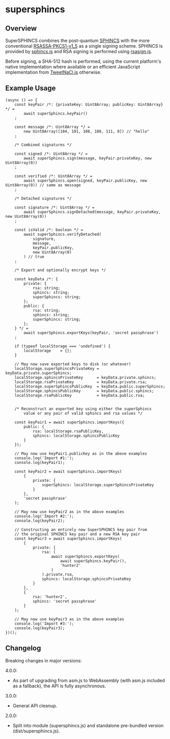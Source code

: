 # supersphincs

## Overview

SuperSPHINCS combines the post-quantum [SPHINCS](https://sphincs.cr.yp.to) with the more conventional [RSASSA-PKCS1-v1_5](https://tools.ietf.org/html/rfc3447#section-8.2) as a single signing scheme.
SPHINCS is provided by [sphincs.js](https://github.com/cyph/sphincs.js) and RSA signing is performed
using [rsasign.js](https://github.com/cyph/rsasign.js).

Before signing, a SHA-512 hash is performed, using the current platform's native implementation
where available or an efficient JavaScript implementation from
[TweetNaCl.js](https://github.com/dchest/tweetnacl-js) otherwise.

## Example Usage

	(async () => {
		const keyPair /*: {privateKey: Uint8Array; publicKey: Uint8Array} */ =
			await superSphincs.keyPair()
		;

		const message /*: Uint8Array */ =
			new Uint8Array([104, 101, 108, 108, 111, 0]) // "hello"
		;

		/* Combined signatures */

		const signed /*: Uint8Array */ =
			await superSphincs.sign(message, keyPair.privateKey, new Uint8Array(0))
		;

		const verified /*: Uint8Array */ =
			await superSphincs.open(signed, keyPair.publicKey, new Uint8Array(0)) // same as message
		;

		/* Detached signatures */
		
		const signature /*: Uint8Array */ =
			await superSphincs.signDetached(message, keyPair.privateKey, new Uint8Array(0))
		;

		const isValid /*: boolean */ =
			await superSphincs.verifyDetached(
				signature,
				message,
				keyPair.publicKey,
				new Uint8Array(0)
			) // true
		;

		/* Export and optionally encrypt keys */

		const keyData /*: {
			private: {
				rsa: string;
				sphincs: string;
				superSphincs: string;
			};
			public: {
				rsa: string;
				sphincs: string;
				superSphincs: string;
			};
		} */ =
			await superSphincs.exportKeys(keyPair, 'secret passphrase')
		;

		if (typeof localStorage === 'undefined') {
			localStorage	= {};
		}

		// May now save exported keys to disk (or whatever)
		localStorage.superSphincsPrivateKey = keyData.private.superSphincs;
		localStorage.sphincsPrivateKey      = keyData.private.sphincs;
		localStorage.rsaPrivateKey          = keyData.private.rsa;
		localStorage.superSphincsPublicKey  = keyData.public.superSphincs;
		localStorage.sphincsPublicKey       = keyData.public.sphincs;
		localStorage.rsaPublicKey           = keyData.public.rsa;


		/* Reconstruct an exported key using either the superSphincs
			value or any pair of valid sphincs and rsa values */

		const keyPair1 = await superSphincs.importKeys({
			public: {
				rsa: localStorage.rsaPublicKey,
				sphincs: localStorage.sphincsPublicKey
			}
		});

		// May now use keyPair1.publicKey as in the above examples
		console.log('Import #1:');
		console.log(keyPair1);

		const keyPair2 = await superSphincs.importKeys(
			{
				private: {
					superSphincs: localStorage.superSphincsPrivateKey
				}
			},
			'secret passphrase'
		);

		// May now use keyPair2 as in the above examples
		console.log('Import #2:');
		console.log(keyPair2);

		// Constructing an entirely new SuperSPHINCS key pair from
		// the original SPHINCS key pair and a new RSA key pair
		const keyPair3 = await superSphincs.importKeys(
			{
				private: {
					rsa: (
						await superSphincs.exportKeys(
							await superSphincs.keyPair(),
							'hunter2'
						)
					).private.rsa,
					sphincs: localStorage.sphincsPrivateKey
				}
			},
			{
				rsa: 'hunter2',
				sphincs: 'secret passphrase'
			}
		);

		// May now use keyPair3 as in the above examples
		console.log('Import #3:');
		console.log(keyPair3);
	})();

## Changelog

Breaking changes in major versions:

4.0.0:

* As part of upgrading from asm.js to WebAssembly (with asm.js included as a fallback),
the API is fully asynchronous.

3.0.0:

* General API cleanup.

2.0.0:

* Split into module (supersphincs.js) and standalone pre-bundled version (dist/supersphincs.js).

